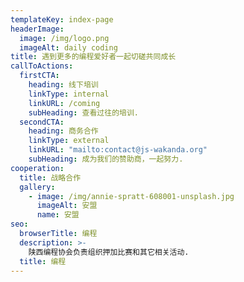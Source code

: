 ```yaml
---
templateKey: index-page
headerImage:
  image: /img/logo.png
  imageAlt: daily coding
title: 遇到更多的编程爱好者一起切磋共同成长
callToActions:
  firstCTA:
    heading: 线下培训
    linkType: internal
    linkURL: /coming
    subHeading: 查看过往的培训.
  secondCTA:
    heading: 商务合作
    linkType: external
    linkURL: "mailto:contact@js-wakanda.org"
    subHeading: 成为我们的赞助商，一起努力.
cooperation:
  title: 战略合作
  gallery:
    - image: /img/annie-spratt-608001-unsplash.jpg
      imageAlt: 安盟
      name: 安盟
seo:
  browserTitle: 编程
  description: >-
    陕西编程协会负责组织押加比赛和其它相关活动.
  title: 编程
---
```

